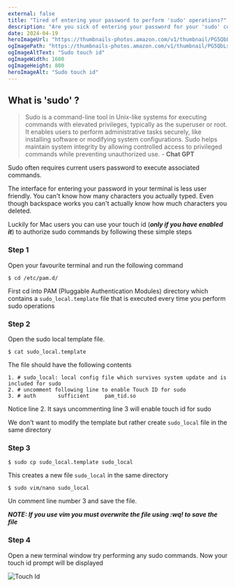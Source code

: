 ```yaml
---
external: false
title: "Tired of entering your password to perform 'sudo' operations?"
description: "Are you sick of entering your password for your 'sudo' commands?. If you are a Mac OS user follow the below simple steps to enable touch id for authenticating sudo commands"
date: 2024-04-19
heroImageUrl: "https://thumbnails-photos.amazon.com/v1/thumbnail/PG5QbLsKS_OjHc-MOVKnQA?ownerId=AMUQB0W123TUO&viewBox=1944%2C1400&groupShareToken=EyXVjeFaThq-2vecLWUjGw.RNMq9lKvj4rwNjCOL36q0t"
ogImagePath: "https://thumbnails-photos.amazon.com/v1/thumbnail/PG5QbLsKS_OjHc-MOVKnQA?ownerId=AMUQB0W123TUO&viewBox=1944%2C1400&groupShareToken=EyXVjeFaThq-2vecLWUjGw.RNMq9lKvj4rwNjCOL36q0t"
ogImageAltText: "Sudo touch id"
ogImageWidth: 1600
ogImageHeight: 800
heroImageAlt: "Sudo touch id"
---
```


## What is 'sudo' ?

> Sudo is a command-line tool in Unix-like systems for executing commands with elevated privileges, typically as the superuser or root. It enables users to perform administrative tasks securely, like installing software or modifying system configurations. Sudo helps maintain system integrity by allowing controlled access to privileged commands while preventing unauthorized use. - **Chat GPT**

Sudo often requires current users password to execute associated commands. 


The interface for entering your password in your terminal is less user friendly. You can't know how many characters you actually typed. Even though backspace works you can't actually know how much characters you deleted. 

Luckily for Mac users you can use your touch id (__*only if you have enabled it*__) to authorize sudo commands by following these simple steps

### Step 1
Open your favourite terminal and run the following command

```shell
$ cd /etc/pam.d/
```

First cd into PAM (Pluggable Authentication Modules) directory which contains a `sudo_local.template` file that is executed every time you perform sudo operations

### Step 2

Open the sudo local template file. 
```shell
$ cat sudo_local.template
```
The file should have the following contents
```
1. # sudo_local: local config file which survives system update and is included for sudo
2. # uncomment following line to enable Touch ID for sudo
3. # auth       sufficient     pam_tid.so
```
Notice line 2. It says uncommenting line 3 will enable touch id for sudo 

We don't want to modify the template but rather create `sudo_local` file in the same directory

### Step 3
```shell 
$ sudo cp sudo_local.template sudo_local
```
This creates a new file `sudo_local` in the same directory
```shell 
$ sudo vim/nano sudo_local
```
Un comment line number 3 and save the file. 

__*NOTE: If you use vim you must overwrite the file using :wq! to save the file*__

### Step 4
Open a new terminal window try performing any sudo commands. Now your touch id prompt will be displayed

![Touch Id](https://thumbnails-photos.amazon.com/v1/thumbnail/215pMHrVQVWfRvcYIbrmPQ?viewBox=1396%2C1424&ownerId=AMUQB0W123TUO&groupShareToken=1qYvT-CwS8iVPkIdPPJVrA.rd0RWvLbR6Fa8aeKDii2nD)


